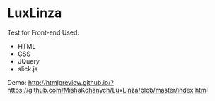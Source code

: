 # LuxLinza

Test for Front-end
Used:
- HTML
- CSS
- JQuery
- slick.js

Demo: http://htmlpreview.github.io/?https://github.com/MishaKohanych/LuxLinza/blob/master/index.html

